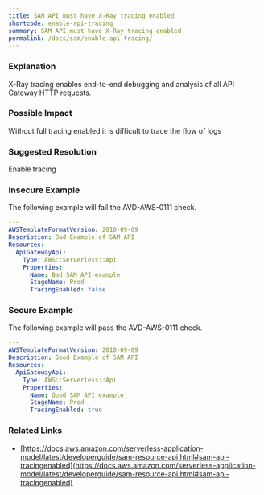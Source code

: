 ```yaml
---
title: SAM API must have X-Ray tracing enabled
shortcode: enable-api-tracing
summary: SAM API must have X-Ray tracing enabled 
permalink: /docs/sam/enable-api-tracing/
---
```


### Explanation

X-Ray tracing enables end-to-end debugging and analysis of all API Gateway HTTP requests.

### Possible Impact
Without full tracing enabled it is difficult to trace the flow of logs

### Suggested Resolution
Enable tracing


### Insecure Example

The following example will fail the AVD-AWS-0111 check.

```yaml
---
AWSTemplateFormatVersion: 2010-09-09
Description: Bad Example of SAM API
Resources:
  ApiGatewayApi:
    Type: AWS::Serverless::Api
    Properties:
      Name: Bad SAM API example
      StageName: Prod
      TracingEnabled: false

```



### Secure Example

The following example will pass the AVD-AWS-0111 check.

```yaml
---
AWSTemplateFormatVersion: 2010-09-09
Description: Good Example of SAM API
Resources:
  ApiGatewayApi:
    Type: AWS::Serverless::Api
    Properties:
      Name: Good SAM API example
      StageName: Prod
      TracingEnabled: true

```




### Related Links


- [https://docs.aws.amazon.com/serverless-application-model/latest/developerguide/sam-resource-api.html#sam-api-tracingenabled](https://docs.aws.amazon.com/serverless-application-model/latest/developerguide/sam-resource-api.html#sam-api-tracingenabled)



